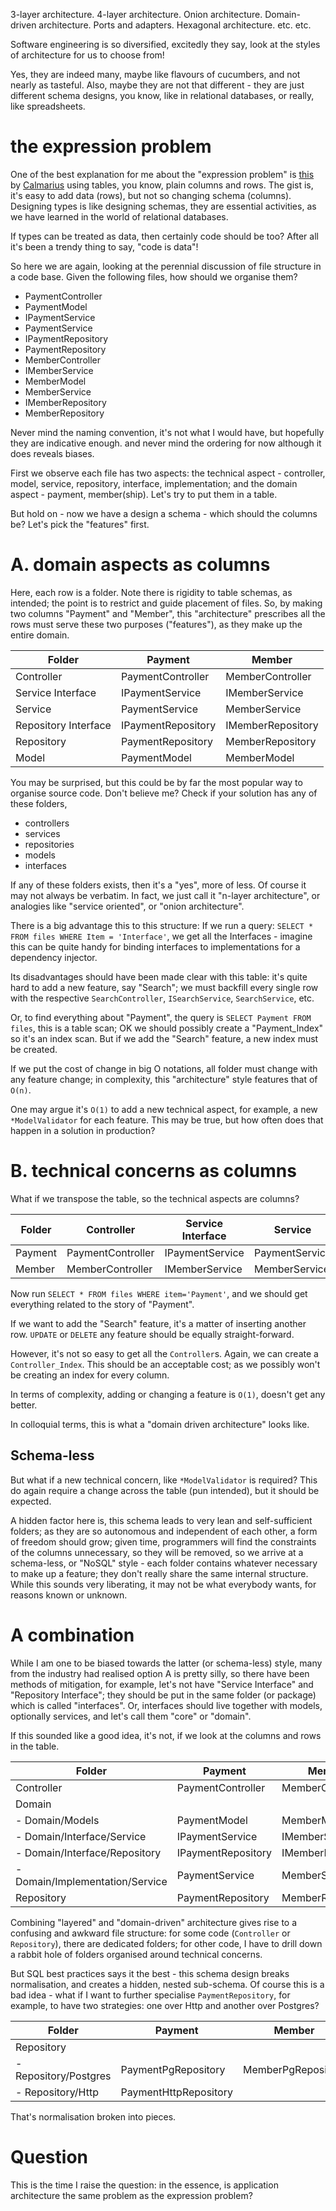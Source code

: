 3-layer architecture. 4-layer architecture. Onion architecture. Domain-driven architecture. Ports and adapters. Hexagonal architecture. etc. etc.

Software engineering is so diversified, excitedly they say, look at the styles of architecture for us to choose from!

Yes, they are indeed many, maybe like flavours of cucumbers, and not nearly as tasteful. Also, maybe they are not that different - they are just different schema designs, you know, like in relational databases, or really, like spreadsheets.

# the expression problem

One of the best explanation for me about the "expression problem" is [this](https://stackoverflow.com/a/22180495/4687081) by [Calmarius](https://stackoverflow.com/users/58805/calmarius) using tables, you know, plain columns and rows. The gist is, it's easy to add data (rows), but not so changing schema (columns). Designing types is like designing schemas, they are essential activities, as we have learned in the world of relational databases.

If types can be treated as data, then certainly code should be too? After all it's been a trendy thing to say, "code is data"!

So here we are again, looking at the perennial discussion of file structure in a code base. Given the following files, how should we organise them?

* PaymentController
* PaymentModel
* IPaymentService
* PaymentService
* IPaymentRepository
* PaymentRepository
* MemberController
* IMemberService
* MemberModel
* MemberService
* IMemberRepository
* MemberRepository

Never mind the naming convention, it's not what I would have, but hopefully they are indicative enough. and never mind the ordering for now although it does reveals biases.

First we observe each file has two aspects: the technical aspect - controller, model, service, repository, interface, implementation; and the domain aspect - payment, member(ship). Let's try to put them in a table.

But hold on - now we have a design a schema - which should the columns be? Let's pick the "features" first.

# A. domain aspects as columns

Here, each row is a folder. Note there is rigidity to table schemas, as intended; the point is to restrict and guide placement of files. So, by making two columns "Payment" and "Member", this "architecture" prescribes all the rows must serve these two purposes ("features"), as they make up the entire domain. 

| Folder               	| Payment            	| Member            	|
|----------------------	|--------------------	|-------------------	|
| Controller           	| PaymentController  	| MemberController  	|
| Service Interface    	| IPaymentService    	| IMemberService    	|
| Service              	| PaymentService     	| MemberService     	|
| Repository Interface 	| IPaymentRepository 	| IMemberRepository 	|
| Repository           	| PaymentRepository  	| MemberRepository  	|
| Model                	| PaymentModel       	| MemberModel       	|


You may be surprised, but this could be by far the most popular way to organise source code. Don't believe me? Check if your solution has any of these folders,

* controllers
* services
* repositories
* models
* interfaces

If any of these folders exists, then it's a "yes", more of less. Of course it may not always be verbatim. In fact, we just call it "n-layer architecture", or analogies like "service oriented", or "onion architecture".

There is a big advantage this to this structure:  If we run a query: `SELECT * FROM files WHERE Item = 'Interface'`, we get all the Interfaces - imagine this can be quite handy for binding interfaces to implementations for a dependency injector.

Its disadvantages should have been made clear with this table: it's quite hard to add a new feature, say "Search"; we must backfill every single row with the respective `SearchController`, `ISearchService`, `SearchService`, etc. 

Or, to find everything about "Payment", the query is `SELECT Payment FROM files`, this is a table scan; OK we should possibly create a "Payment_Index" so it's an index scan. But if we add the "Search" feature, a new index must be created.

If we put the cost of change in big O notations, all folder must change with any feature change; in complexity, this "architecture" style features that of `O(n)`.

One may argue it's `O(1)` to add a new technical aspect, for example, a new `*ModelValidator` for each feature. This may be true, but how often does that happen in a solution in production?

# B. technical concerns as columns

What if we transpose the table, so the technical aspects are columns?

| Folder  	| Controller        	| Service Interface 	| Service        	| IRepository        	| Repository        	| Model        	|
|---------	|-------------------	|-------------------	|----------------	|--------------------	|-------------------	|--------------	|
| Payment 	| PaymentController 	| IPaymentService   	| PaymentService 	| IPaymentRepository 	| PaymentRepository 	| PaymentModel 	|
| Member  	| MemberController  	| IMemberService    	| MemberService  	| IMemberRepository  	| MemberRepository  	| MemberModel  	|

Now run `SELECT * FROM files WHERE item='Payment'`, and we should get everything related to the story of "Payment".

If we want to add the "Search" feature, it's a matter of inserting another row. `UPDATE` or `DELETE` any feature should be equally straight-forward.

However, it's not so easy to get all the `Controller`s. Again, we can create a `Controller_Index`. This should be an acceptable cost; as we possibly won't be creating an index for every column.

In terms of complexity, adding or changing a feature is `O(1)`, doesn't get any better.

In colloquial terms, this is what a "domain driven architecture" looks like.

## Schema-less

But what if a new technical concern, like `*ModelValidator` is required? This do again require a change across the table (pun intended), but it should be expected.

A hidden factor here is, this schema leads to very lean and self-sufficient folders; as they are so autonomous and independent of each other, a form of freedom should grow; given time, programmers will find the constraints of the columns unnecessary, so they will be removed, so we arrive at a schema-less, or "NoSQL" style - each folder contains whatever necessary to make up a feature; they don't really share the same internal structure. While this sounds very liberating, it may not be what everybody wants, for reasons known or unknown.

# A combination 

While I am one to be biased towards the latter (or schema-less) style, many from the industry had realised option A is pretty silly, so there have been methods of mitigation, for example, let's not have "Service Interface" and "Repository Interface"; they should be put in the same folder (or package) which is called "interfaces". Or, interfaces should live together with models, optionally services, and let's call them "core" or "domain".

If this sounded like a good idea, it's not, if we look at the columns and rows in the table.

| Folder                          	| Payment            	| Member            	|
|---------------------------------	|--------------------	|-------------------	|
| Controller                      	| PaymentController  	| MemberController  	|
| Domain                          	|                    	|                   	|
| - Domain/Models                 	| PaymentModel       	| MemberModel       	|
| - Domain/Interface/Service      	| IPaymentService    	| IMemberService    	|
| - Domain/Interface/Repository   	| IPaymentRepository 	| IMemberRepository 	|
| - Domain/Implementation/Service 	| PaymentService     	| MemberService     	|
| Repository                      	| PaymentRepository  	| MemberRepository  	|

Combining "layered" and "domain-driven" architecture gives rise to a confusing and awkward file structure: for some code (`Controller` or `Repository`), there are dedicated folders; for other code, I have to drill down a rabbit hole of folders organised around technical concerns.

But SQL best practices says it the best - this schema design breaks normalisation, and creates a hidden, nested sub-schema. Of course this is a bad idea - what if I want to further specialise `PaymentRepository`, for example, to have two strategies: one over Http and another over Postgres?

| Folder                                 	| Payment               	| Member              	|
|----------------------------------------	|-----------------------	|---------------------	|
| Repository                             	|                       	|                     	|
| - Repository/Postgres                  	| PaymentPgRepository   	| MemberPgRepository  	|
| - Repository/Http                      	| PaymentHttpRepository 	|                     	|

That's normalisation broken into pieces.

# Question

This is the time I raise the question: in the essence, is application architecture the same problem as the expression problem?